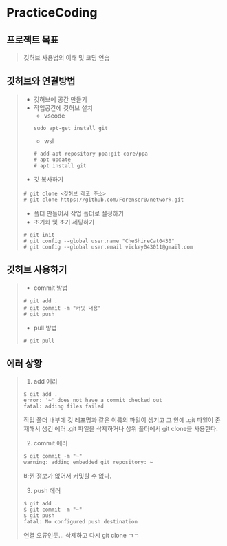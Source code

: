 # PracticeCoding
## 프로젝트 목표
>깃허브 사용법의 이해 및 코딩 연습

## 깃허브와 연결방법
> + 깃허브에 공간 만들기
> + 작업공간에 깃허브 설치
>   + vscode
>   ```
>   sudo apt-get install git
>   ```
>   + wsl
>   ```
>   # add-apt-repository ppa:git-core/ppa 
>   # apt update
>   # apt install git
>   ```
> + 깃 복사하기
> ```
> # git clone <깃허브 레포 주소>
> # git clone https://github.com/Forenser0/network.git
> ```
> + 폴더 만들어서 작업 폴더로 설정하기
> + 초기화 및 초기 세팅하기
> ```
> # git init
> # git config --global user.name "CheShireCat0430" 
> # git config --global user.email vickey043011@gmail.com
> ```

## 깃허브 사용하기
> + commit 방법
> ```
> # git add .
> # git commit -m "커밋 내용"
> # git push
> ```
> + pull 방법
> ```
> # git pull
> ```

## 에러 상황
> 1. add 에러
> ```
> $ git add .
> error: '~' does not have a commit checked out
> fatal: adding files failed
> ```
> 작업 폴더 내부에 깃 레포명과 같은 이름의 파일이 생기고 그 안에 .git 파일이 존재해서 생긴 에러
> .git 파일을 삭제하거나 상위 폴더에서 git clone을 사용한다.
> 
> 2. commit 에러
> ```
> $ git commit -m "~"
> warning: adding embedded git repository: ~
> ```
> 바뀐 정보가 없어서 커밋할 수 없다.
> 
> 3. push 에러
> ```
> $ git add .
> $ git commit -m "~"
> $ git push
> fatal: No configured push destination
> ```
> 연결 오류인듯... 삭제하고 다시 git clone ㄱㄱ

